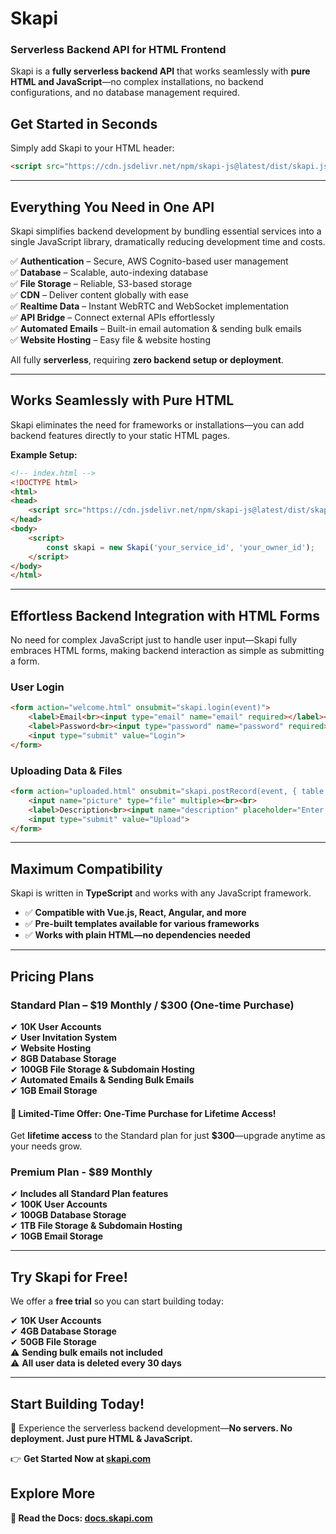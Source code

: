 # **Skapi**  
### **Serverless Backend API for HTML Frontend**  

Skapi is a **fully serverless backend API** that works seamlessly with **pure HTML and JavaScript**—no complex installations, no backend configurations, and no database management required.  

## **Get Started in Seconds**  

Simply add Skapi to your HTML header:  

```html
<script src="https://cdn.jsdelivr.net/npm/skapi-js@latest/dist/skapi.js"></script>
```

---

## **Everything You Need in One API**  

Skapi simplifies backend development by bundling essential services into a single JavaScript library, dramatically reducing development time and costs.  

✅ **Authentication** – Secure, AWS Cognito-based user management  
✅ **Database** – Scalable, auto-indexing database  
✅ **File Storage** – Reliable, S3-based storage  
✅ **CDN** – Deliver content globally with ease  
✅ **Realtime Data** – Instant WebRTC and WebSocket implementation  
✅ **API Bridge** – Connect external APIs effortlessly  
✅ **Automated Emails** – Built-in email automation & sending bulk emails  
✅ **Website Hosting** – Easy file & website hosting  

All fully **serverless**, requiring **zero backend setup or deployment**.  

---

## **Works Seamlessly with Pure HTML**  

Skapi eliminates the need for frameworks or installations—you can add backend features directly to your static HTML pages.  

**Example Setup:**  

```html
<!-- index.html -->
<!DOCTYPE html>
<html>
<head>
    <script src="https://cdn.jsdelivr.net/npm/skapi-js@latest/dist/skapi.js"></script>
</head>
<body>
    <script>
        const skapi = new Skapi('your_service_id', 'your_owner_id');
    </script>
</body>
</html>
```

---

## **Effortless Backend Integration with HTML Forms**  

No need for complex JavaScript just to handle user input—Skapi fully embraces HTML forms, making backend interaction as simple as submitting a form.  

### **User Login**  

```html
<form action="welcome.html" onsubmit="skapi.login(event)">
    <label>Email<br><input type="email" name="email" required></label><br><br>
    <label>Password<br><input type="password" name="password" required></label><br><br>
    <input type="submit" value="Login">
</form>
```

### **Uploading Data & Files**  

```html
<form action="uploaded.html" onsubmit="skapi.postRecord(event, { table: 'my_photos' })">
    <input name="picture" type="file" multiple><br><br>
    <label>Description<br><input name="description" placeholder="Enter description"></label><br><br>
    <input type="submit" value="Upload">
</form>
```

---

## **Maximum Compatibility**  

Skapi is written in **TypeScript** and works with any JavaScript framework.  

- ✅ **Compatible with Vue.js, React, Angular, and more**  
- ✅ **Pre-built templates available for various frameworks**  
- ✅ **Works with plain HTML—no dependencies needed**  

---

## **Pricing Plans**  

### **Standard Plan** – $19 Monthly / $300 (One-time Purchase)  
✔ **10K User Accounts**  
✔ **User Invitation System**  
✔ **Website Hosting**  
✔ **8GB Database Storage**  
✔ **100GB File Storage & Subdomain Hosting**  
✔ **Automated Emails & Sending Bulk Emails**  
✔ **1GB Email Storage**  

#### **🚀 Limited-Time Offer: One-Time Purchase for Lifetime Access!**  
Get **lifetime access** to the Standard plan for just **$300**—upgrade anytime as your needs grow.

### **Premium Plan** - $89 Monthly  
✔ **Includes all Standard Plan features**  
✔ **100K User Accounts**  
✔ **100GB Database Storage**  
✔ **1TB File Storage & Subdomain Hosting**  
✔ **10GB Email Storage**  

---

## **Try Skapi for Free!**  

We offer a **free trial** so you can start building today:  

✔ **10K User Accounts**  
✔ **4GB Database Storage**  
✔ **50GB File Storage**  
⚠ **Sending bulk emails not included**  
⚠ **All user data is deleted every 30 days**  

---

## **Start Building Today!**  
🚀 Experience the serverless backend development—**No servers. No deployment. Just pure HTML & JavaScript.**  

👉 **Get Started Now at [skapi.com](https://skapi.com)**  

## **Explore More**

**📖 Read the Docs: [docs.skapi.com](https://docs.skapi.com)**